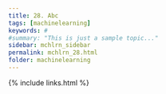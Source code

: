 ```yaml
---
title: 28. Abc
tags: [machinelearning]
keywords: #
#summary: "This is just a sample topic..."
sidebar: mchlrn_sidebar
permalink: mchlrn_28.html
folder: machinelearning
---
```


{% include links.html %}